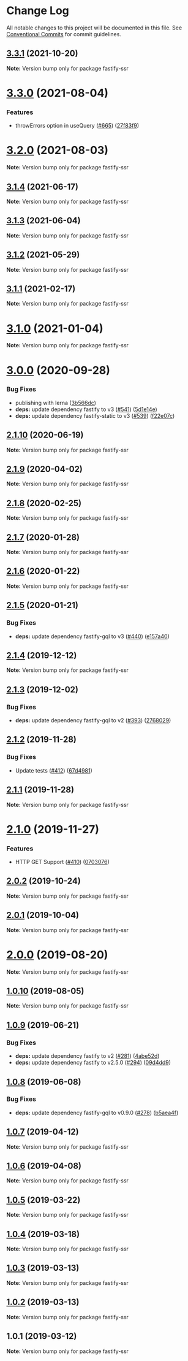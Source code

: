 # Change Log

All notable changes to this project will be documented in this file.
See [Conventional Commits](https://conventionalcommits.org) for commit guidelines.

## [3.3.1](https://github.com/nearform/graphql-hooks/compare/fastify-ssr@3.3.0...fastify-ssr@3.3.1) (2021-10-20)

**Note:** Version bump only for package fastify-ssr





# [3.3.0](https://github.com/nearform/graphql-hooks/compare/fastify-ssr@3.2.0...fastify-ssr@3.3.0) (2021-08-04)


### Features

* throwErrors option in useQuery ([#665](https://github.com/nearform/graphql-hooks/issues/665)) ([27f83f9](https://github.com/nearform/graphql-hooks/commit/27f83f975cd5d0d1ffcf0a4abce3ecb16e382e9b))





# [3.2.0](https://github.com/nearform/graphql-hooks/compare/fastify-ssr@3.1.4...fastify-ssr@3.2.0) (2021-08-03)

**Note:** Version bump only for package fastify-ssr





## [3.1.4](https://github.com/nearform/graphql-hooks/compare/fastify-ssr@3.1.3...fastify-ssr@3.1.4) (2021-06-17)

**Note:** Version bump only for package fastify-ssr





## [3.1.3](https://github.com/nearform/graphql-hooks/compare/fastify-ssr@3.1.2...fastify-ssr@3.1.3) (2021-06-04)

**Note:** Version bump only for package fastify-ssr





## [3.1.2](https://github.com/nearform/graphql-hooks/compare/fastify-ssr@3.1.1...fastify-ssr@3.1.2) (2021-05-29)

**Note:** Version bump only for package fastify-ssr





## [3.1.1](https://github.com/nearform/graphql-hooks/compare/fastify-ssr@3.1.0...fastify-ssr@3.1.1) (2021-02-17)

**Note:** Version bump only for package fastify-ssr





# [3.1.0](https://github.com/nearform/graphql-hooks/compare/fastify-ssr@3.0.0...fastify-ssr@3.1.0) (2021-01-04)

**Note:** Version bump only for package fastify-ssr





# [3.0.0](https://github.com/nearform/graphql-hooks/compare/fastify-ssr@2.1.10...fastify-ssr@3.0.0) (2020-09-28)


### Bug Fixes

* publishing with lerna ([3b566dc](https://github.com/nearform/graphql-hooks/commit/3b566dcf3123d432c8d1e48eaac2743e4eb886a1))
* **deps:** update dependency fastify to v3 ([#541](https://github.com/nearform/graphql-hooks/issues/541)) ([5d1e14e](https://github.com/nearform/graphql-hooks/commit/5d1e14e07a25caa5a95a63f378e91480946f85fc))
* **deps:** update dependency fastify-static to v3 ([#539](https://github.com/nearform/graphql-hooks/issues/539)) ([f22e07c](https://github.com/nearform/graphql-hooks/commit/f22e07c8f241a2d7ae8fbb5f9ebe25e7fedd27bb))





## [2.1.10](https://github.com/nearform/graphql-hooks/compare/fastify-ssr@2.1.9...fastify-ssr@2.1.10) (2020-06-19)

**Note:** Version bump only for package fastify-ssr





## [2.1.9](https://github.com/nearform/graphql-hooks/compare/fastify-ssr@2.1.8...fastify-ssr@2.1.9) (2020-04-02)

**Note:** Version bump only for package fastify-ssr





## [2.1.8](https://github.com/nearform/graphql-hooks/compare/fastify-ssr@2.1.7...fastify-ssr@2.1.8) (2020-02-25)

**Note:** Version bump only for package fastify-ssr





## [2.1.7](https://github.com/nearform/graphql-hooks/compare/fastify-ssr@2.1.6...fastify-ssr@2.1.7) (2020-01-28)

**Note:** Version bump only for package fastify-ssr





## [2.1.6](https://github.com/nearform/graphql-hooks/compare/fastify-ssr@2.1.5...fastify-ssr@2.1.6) (2020-01-22)

**Note:** Version bump only for package fastify-ssr





## [2.1.5](https://github.com/nearform/graphql-hooks/compare/fastify-ssr@2.1.4...fastify-ssr@2.1.5) (2020-01-21)


### Bug Fixes

* **deps:** update dependency fastify-gql to v3 ([#440](https://github.com/nearform/graphql-hooks/issues/440)) ([e157a40](https://github.com/nearform/graphql-hooks/commit/e157a40227f7e966cbf45c4dd0eb1b971b5f51cc))





## [2.1.4](https://github.com/nearform/graphql-hooks/compare/fastify-ssr@2.1.3...fastify-ssr@2.1.4) (2019-12-12)

**Note:** Version bump only for package fastify-ssr





## [2.1.3](https://github.com/nearform/graphql-hooks/compare/fastify-ssr@2.1.2...fastify-ssr@2.1.3) (2019-12-02)


### Bug Fixes

* **deps:** update dependency fastify-gql to v2 ([#393](https://github.com/nearform/graphql-hooks/issues/393)) ([2768029](https://github.com/nearform/graphql-hooks/commit/276802986ce75393613ced4f889584587fc44231))





## [2.1.2](https://github.com/nearform/graphql-hooks/compare/fastify-ssr@2.1.1...fastify-ssr@2.1.2) (2019-11-28)


### Bug Fixes

* Update tests ([#412](https://github.com/nearform/graphql-hooks/issues/412)) ([67d4981](https://github.com/nearform/graphql-hooks/commit/67d4981ebc3bbf6364747599b58088074e733e48))





## [2.1.1](https://github.com/nearform/graphql-hooks/compare/fastify-ssr@2.1.0...fastify-ssr@2.1.1) (2019-11-28)

**Note:** Version bump only for package fastify-ssr





# [2.1.0](https://github.com/nearform/graphql-hooks/compare/fastify-ssr@2.0.2...fastify-ssr@2.1.0) (2019-11-27)


### Features

* HTTP GET Support ([#410](https://github.com/nearform/graphql-hooks/issues/410)) ([0703076](https://github.com/nearform/graphql-hooks/commit/0703076f3408dc522c7f16fca52f09d37e0a79b6))





## [2.0.2](https://github.com/nearform/graphql-hooks/compare/fastify-ssr@2.0.1...fastify-ssr@2.0.2) (2019-10-24)

**Note:** Version bump only for package fastify-ssr





## [2.0.1](https://github.com/nearform/graphql-hooks/compare/fastify-ssr@2.0.0...fastify-ssr@2.0.1) (2019-10-04)

**Note:** Version bump only for package fastify-ssr





# [2.0.0](https://github.com/nearform/graphql-hooks/compare/fastify-ssr@1.0.10...fastify-ssr@2.0.0) (2019-08-20)

**Note:** Version bump only for package fastify-ssr





## [1.0.10](https://github.com/nearform/graphql-hooks/compare/fastify-ssr@1.0.9...fastify-ssr@1.0.10) (2019-08-05)

**Note:** Version bump only for package fastify-ssr





## [1.0.9](https://github.com/nearform/graphql-hooks/compare/fastify-ssr@1.0.8...fastify-ssr@1.0.9) (2019-06-21)


### Bug Fixes

* **deps:** update dependency fastify to v2 ([#281](https://github.com/nearform/graphql-hooks/issues/281)) ([4abe52d](https://github.com/nearform/graphql-hooks/commit/4abe52d))
* **deps:** update dependency fastify to v2.5.0 ([#294](https://github.com/nearform/graphql-hooks/issues/294)) ([09d4dd9](https://github.com/nearform/graphql-hooks/commit/09d4dd9))





## [1.0.8](https://github.com/nearform/graphql-hooks/compare/fastify-ssr@1.0.7...fastify-ssr@1.0.8) (2019-06-08)


### Bug Fixes

* **deps:** update dependency fastify-gql to v0.9.0 ([#278](https://github.com/nearform/graphql-hooks/issues/278)) ([b5aea4f](https://github.com/nearform/graphql-hooks/commit/b5aea4f))





## [1.0.7](https://github.com/nearform/graphql-hooks/compare/fastify-ssr@1.0.6...fastify-ssr@1.0.7) (2019-04-12)

**Note:** Version bump only for package fastify-ssr





## [1.0.6](https://github.com/nearform/graphql-hooks/compare/fastify-ssr@1.0.5...fastify-ssr@1.0.6) (2019-04-08)

**Note:** Version bump only for package fastify-ssr





## [1.0.5](https://github.com/nearform/graphql-hooks/compare/fastify-ssr@1.0.4...fastify-ssr@1.0.5) (2019-03-22)

**Note:** Version bump only for package fastify-ssr





## [1.0.4](https://github.com/nearform/graphql-hooks/compare/fastify-ssr@1.0.3...fastify-ssr@1.0.4) (2019-03-18)

**Note:** Version bump only for package fastify-ssr





## [1.0.3](https://github.com/nearform/graphql-hooks/compare/fastify-ssr@1.0.2...fastify-ssr@1.0.3) (2019-03-13)

**Note:** Version bump only for package fastify-ssr





## [1.0.2](https://github.com/nearform/graphql-hooks/compare/fastify-ssr@1.0.1...fastify-ssr@1.0.2) (2019-03-13)

**Note:** Version bump only for package fastify-ssr





## 1.0.1 (2019-03-12)

**Note:** Version bump only for package fastify-ssr
